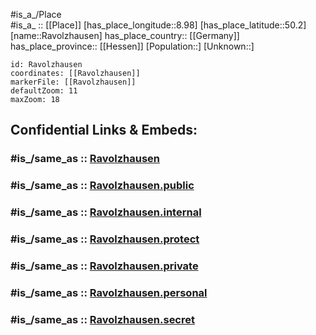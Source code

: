 ﻿---
confidential: public
isDeleted: false
location:
- 50.2
- 8.98
mapmarker: city
mapzoom:
- 7
- 12
SpocWebEntityId: 33659
tags:
- geo/City
type: City
---

#is_a_/Place  
#is_a_ :: [[Place]] 
[has_place_longitude::8.98] 
[has_place_latitude::50.2] 
[name::Ravolzhausen] 
has_place_country:: [[Germany]]  
has_place_province:: [[Hessen]] 
[Population::] 
[Unknown::] 


```leaflet
id: Ravolzhausen
coordinates: [[Ravolzhausen]] 
markerFile: [[Ravolzhausen]] 
defaultZoom: 11 
maxZoom: 18
```


## Confidential Links & Embeds: 

### #is_/same_as :: [Ravolzhausen](/_Standards/Earth/Continent/Europe/Europe~Central/Germany/Germany~West/Hessen/counties~Hessen/Main-Kinzig-Kreis/cities~Main-Kinzig/Neuberg/borougs~Neuberg/Ravolzhausen.md) 

### #is_/same_as :: [Ravolzhausen.public](/_public/Earth/Continent/Europe/Europe~Central/Germany/Germany~West/Hessen/counties~Hessen/Main-Kinzig-Kreis/cities~Main-Kinzig/Neuberg/borougs~Neuberg/Ravolzhausen.public.md) 

### #is_/same_as :: [Ravolzhausen.internal](/_internal/Earth/Continent/Europe/Europe~Central/Germany/Germany~West/Hessen/counties~Hessen/Main-Kinzig-Kreis/cities~Main-Kinzig/Neuberg/borougs~Neuberg/Ravolzhausen.internal.md) 

### #is_/same_as :: [Ravolzhausen.protect](/_protect/Earth/Continent/Europe/Europe~Central/Germany/Germany~West/Hessen/counties~Hessen/Main-Kinzig-Kreis/cities~Main-Kinzig/Neuberg/borougs~Neuberg/Ravolzhausen.protect.md) 

### #is_/same_as :: [Ravolzhausen.private](/_private/Earth/Continent/Europe/Europe~Central/Germany/Germany~West/Hessen/counties~Hessen/Main-Kinzig-Kreis/cities~Main-Kinzig/Neuberg/borougs~Neuberg/Ravolzhausen.private.md) 

### #is_/same_as :: [Ravolzhausen.personal](/_personal/Earth/Continent/Europe/Europe~Central/Germany/Germany~West/Hessen/counties~Hessen/Main-Kinzig-Kreis/cities~Main-Kinzig/Neuberg/borougs~Neuberg/Ravolzhausen.personal.md) 

### #is_/same_as :: [Ravolzhausen.secret](/_secret/Earth/Continent/Europe/Europe~Central/Germany/Germany~West/Hessen/counties~Hessen/Main-Kinzig-Kreis/cities~Main-Kinzig/Neuberg/borougs~Neuberg/Ravolzhausen.secret.md)

